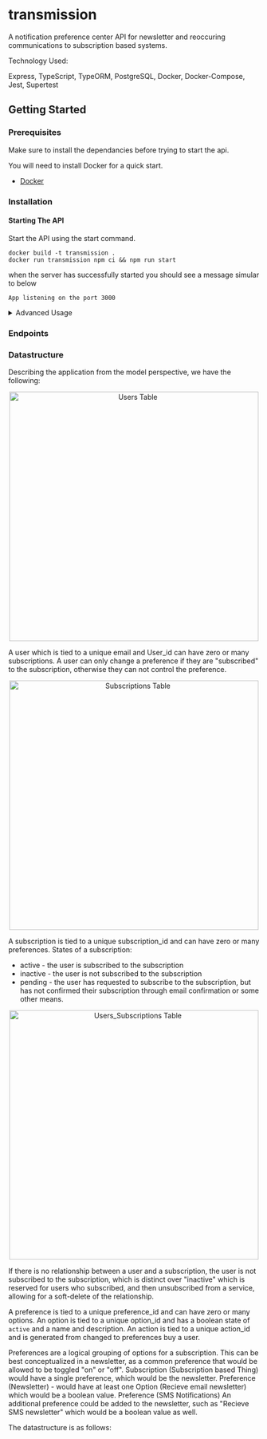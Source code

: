 # transmission

A notification preference center API for newsletter and reoccuring communications to subscription based systems.


Technology Used:

Express, TypeScript, TypeORM, PostgreSQL, Docker, Docker-Compose, Jest, Supertest

## Getting Started

### Prerequisites

Make sure to install the dependancies before trying to start the api. 

You will need to install Docker for a quick start.

- [Docker](https://docs.docker.com/get-docker/)

### Installation

#### Starting The API

Start the API using the start command. 

```
docker build -t transmission . 
docker run transmission npm ci && npm run start
```

when the server has successfully started you should see a message simular to below

```
App listening on the port 3000
```

<details>
  <summary>Advanced Usage</summary>

<h3>Setting Custom Port</h3>

<p>You can supply a different port by setting the Environment Variable `PORT` to your desired port.</p>

<h3>Production Build</h3>

<p>In production you will use a target distrobution build that will not include the devdependancies</p>

```bash
npm run build
npm run serve
```

</details>

### Endpoints 




### Datastructure


Describing the application from the model perspective, we have the following:

<center> 
  <img src="https://github.com/Crucible-Standard/transmission/assets/127320/00d14c94-5e77-4a4f-b632-8ff2cb547cd5" alt="Users Table" width="500px" />
</center>

A user which is tied to a unique email and User_id can have zero or many subscriptions.
A user can only change a preference if they are "subscribed" to the subscription, otherwise they can not control the preference.


<center> 
  <img src="https://github.com/Crucible-Standard/transmission/assets/127320/6b98e51d-48ee-46f7-8a7b-b52954f035ca" alt="Subscriptions Table" width="500px" />
</center>


A subscription is tied to a unique subscription_id and can have zero or many preferences.
States of a subscription:
- active - the user is subscribed to the subscription
- inactive - the user is not subscribed to the subscription
- pending - the user has requested to subscribe to the subscription, but has not confirmed their subscription through email confirmation or some other means.

<center> 
  <img src="https://github.com/Crucible-Standard/transmission/assets/127320/89317bd9-a71a-41cb-b45c-3c4d742a82df" alt="Users_Subscriptions Table"  width="500px" />
</center>

If there is no relationship between a user and a subscription, the user is not subscribed to the subscription, which is distinct over "inactive" which is reserved for users who subscribed, and then unsubscribed from a service, allowing for a soft-delete of the relationship.




A preference is tied to a unique preference_id and can have zero or many options.
An option is tied to a unique option_id and has a boolean state of `active` and a name and description.
An action is tied to a unique action_id and is generated from changed to preferences buy a user.

Preferences are a logical grouping of options for a subscription. This can be best conceptualized in a newsletter, as a common preference that would be allowed to be toggled "on" or "off". 
Subscription (Subscription based Thing) would have a single preference, which would be the newsletter.
Preference (Newsletter) - would have at least one Option (Recieve email newsletter) which would be a boolean value.
Preference (SMS Notifications) An additional preference could be added to the newsletter, such as "Recieve SMS newsletter" which would be a boolean value as well.




The datastructure is as follows:




